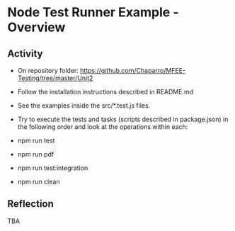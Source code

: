 # Node Test Runner Example - Overview

## Activity

- On repository folder: https://github.com/Chaparro/MFEE-Testing/tree/master/Unit2
- Follow the installation instructions described in README.md
- See the examples inside the src/*.test.js files.
- Try to execute the tests and tasks (scripts described in package.json) in the following order and look at the operations within each:

- npm run test
- npm run pdf
- npm run test:integration
- npm run clean

## Reflection

TBA